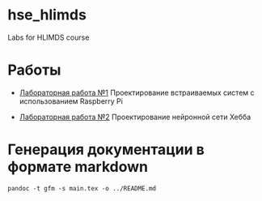 # hse_hlimds
Labs for HLIMDS course

# Работы

* [Лабораторная работа №1](lab_01) 
Проектирование встраиваемых систем с использованием Raspberry Pi

* [Лабораторная работа №2](lab_02) 
Проектирование нейронной сети Хебба

# Генерация документации в формате markdown

```shell script
pandoc -t gfm -s main.tex -o ../README.md
```